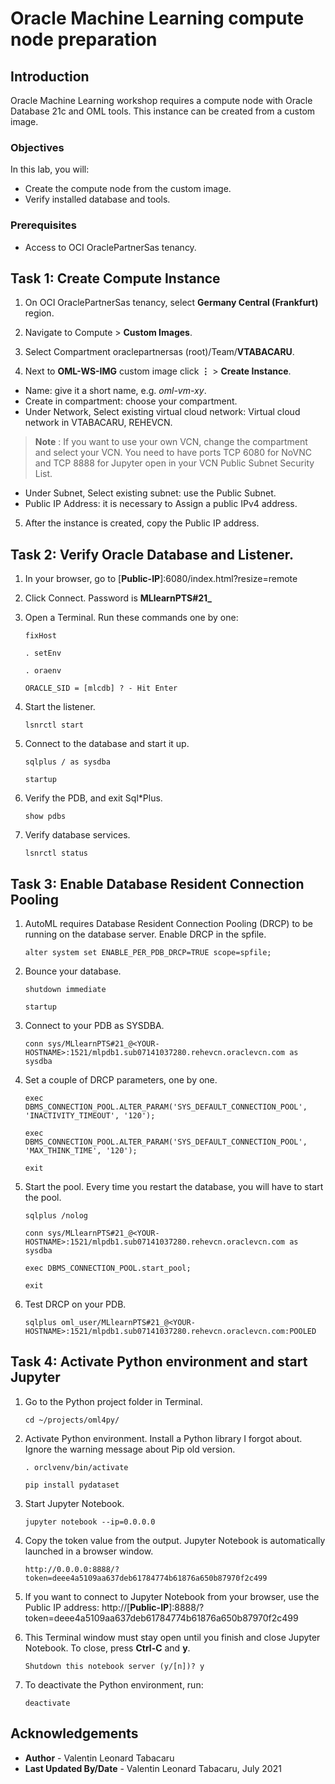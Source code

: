 # Oracle Machine Learning compute node preparation

## Introduction

Oracle Machine Learning workshop requires a compute node with Oracle Database 21c and OML tools. This instance can be created from a custom image.

### Objectives

In this lab, you will:
* Create the compute node from the custom image.
* Verify installed database and tools.

### Prerequisites

* Access to OCI OraclePartnerSas tenancy.

## Task 1: Create Compute Instance

1. On OCI OraclePartnerSas tenancy, select **Germany Central (Frankfurt)** region.

2. Navigate to Compute > **Custom Images**.

3. Select Compartment oraclepartnersas (root)/Team/**VTABACARU**.

4. Next to **OML-WS-IMG** custom image click **⋮** > **Create Instance**.

- Name: give it a short name, e.g. *oml-vm-xy*.
- Create in compartment: choose your compartment.
- Under Network, Select existing virtual cloud network: Virtual cloud network in VTABACARU, REHEVCN.

> **Note** : If you want to use your own VCN, change the compartment and select your VCN. You need to have ports TCP 6080 for NoVNC and TCP 8888 for Jupyter open in your VCN Public Subnet Security List.

- Under Subnet, Select existing subnet: use the Public Subnet.
- Public IP Address: it is necessary to Assign a public IPv4 address.

5. After the instance is created, copy the Public IP address.


## Task 2: Verify Oracle Database and Listener.

1. In your browser, go to [**Public-IP**]:6080/index.html?resize=remote

2. Click Connect. Password is **MLlearnPTS#21_**

3. Open a Terminal. Run these commands one by one:

    ````
    fixHost

    . setEnv

    . oraenv

    ORACLE_SID = [mlcdb] ? - Hit Enter
    ````

4. Start the listener.

    ````
    lsnrctl start
    ````

5. Connect to the database and start it up.

    ````
    sqlplus / as sysdba

    startup
    ````

6. Verify the PDB, and exit Sql*Plus.

    ````
    show pdbs
    ````

7. Verify database services.

    ````
    lsnrctl status
    ````


## Task 3: Enable Database Resident Connection Pooling

1. AutoML requires Database Resident Connection Pooling (DRCP) to be running on the database server. Enable DRCP in the spfile.

    ````
    alter system set ENABLE_PER_PDB_DRCP=TRUE scope=spfile;
    ````

2. Bounce your database.

    ````
    shutdown immediate

    startup
    ````

3. Connect to your PDB as SYSDBA.

    ````
    conn sys/MLlearnPTS#21_@<YOUR-HOSTNAME>:1521/mlpdb1.sub07141037280.rehevcn.oraclevcn.com as sysdba
    ````

4. Set a couple of DRCP parameters, one by one.

    ````
    exec DBMS_CONNECTION_POOL.ALTER_PARAM('SYS_DEFAULT_CONNECTION_POOL', 'INACTIVITY_TIMEOUT', '120');

    exec DBMS_CONNECTION_POOL.ALTER_PARAM('SYS_DEFAULT_CONNECTION_POOL', 'MAX_THINK_TIME', '120');

    exit
    ````

5. Start the pool. Every time you restart the database, you will have to start the pool.

    ````
    sqlplus /nolog

    conn sys/MLlearnPTS#21_@<YOUR-HOSTNAME>:1521/mlpdb1.sub07141037280.rehevcn.oraclevcn.com as sysdba

    exec DBMS_CONNECTION_POOL.start_pool;

    exit
    ````

6. Test DRCP on your PDB.

    ````
    sqlplus oml_user/MLlearnPTS#21_@<YOUR-HOSTNAME>:1521/mlpdb1.sub07141037280.rehevcn.oraclevcn.com:POOLED
    ````


## Task 4: Activate Python environment and start Jupyter

1. Go to the Python project folder in Terminal.

    ````
    cd ~/projects/oml4py/
    ````

2. Activate Python environment. Install a Python library I forgot about. Ignore the warning message about Pip old version.

    ````
    . orclvenv/bin/activate

    pip install pydataset
    ````

3. Start Jupyter Notebook.

    ````
    jupyter notebook --ip=0.0.0.0​
    ````

4. Copy the token value from the output. Jupyter Notebook is automatically launched in a browser window.

    ````
    http://0.0.0.0​:8888/?token=deee4a5109aa637deb61784774b61876a650b87970f2c499
    ````

5. If you want to connect to Jupyter Notebook from your browser, use the Public IP address: http://[**Public-IP**]:8888/?token=deee4a5109aa637deb61784774b61876a650b87970f2c499

6. This Terminal window must stay open until you finish and close Jupyter Notebook. To close, press **Ctrl-C** and **y**.

    ````
    Shutdown this notebook server (y/[n])? y
    ````

7. To deactivate the Python environment, run:

    ````
    deactivate
    ````

## Acknowledgements
* **Author** - Valentin Leonard Tabacaru 
* **Last Updated By/Date** -  Valentin Leonard Tabacaru, July 2021
